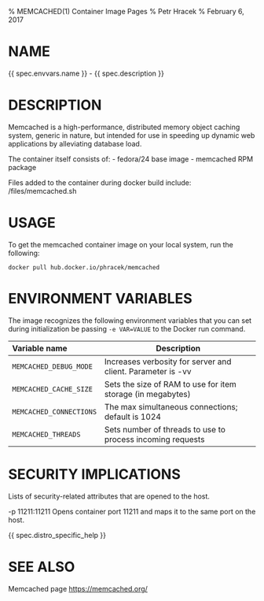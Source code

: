 % MEMCACHED(1) Container Image Pages
% Petr Hracek
% February 6, 2017

# NAME
{{ spec.envvars.name }} - {{ spec.description }}

# DESCRIPTION
Memcached is a high-performance, distributed memory object caching system, generic in nature, but intended for use in speeding up dynamic web applications by alleviating database load.

The container itself consists of:
    - fedora/24 base image
    - memcached RPM package

Files added to the container during docker build include: /files/memcached.sh

# USAGE
To get the memcached container image on your local system, run the following:

    docker pull hub.docker.io/phracek/memcached 

  
# ENVIRONMENT VARIABLES

The image recognizes the following environment variables that you can set
during initialization be passing `-e VAR=VALUE` to the Docker run command.

|     Variable name        |       Description                                           |
| :----------------------- | ----------------------------------------------------------- |
| `MEMCACHED_DEBUG_MODE`   | Increases verbosity for server and client. Parameter is -vv |
| `MEMCACHED_CACHE_SIZE`   | Sets the size of RAM to use for item storage (in megabytes) |
| `MEMCACHED_CONNECTIONS`  | The max simultaneous connections; default is 1024           |
| `MEMCACHED_THREADS`      | Sets number of threads to use to process incoming requests  |

        
# SECURITY IMPLICATIONS
Lists of security-related attributes that are opened to the host.

-p 11211:11211
    Opens container port 11211 and maps it to the same port on the host.

{{ spec.distro_specific_help }}

# SEE ALSO
Memcached page
<https://memcached.org/>

